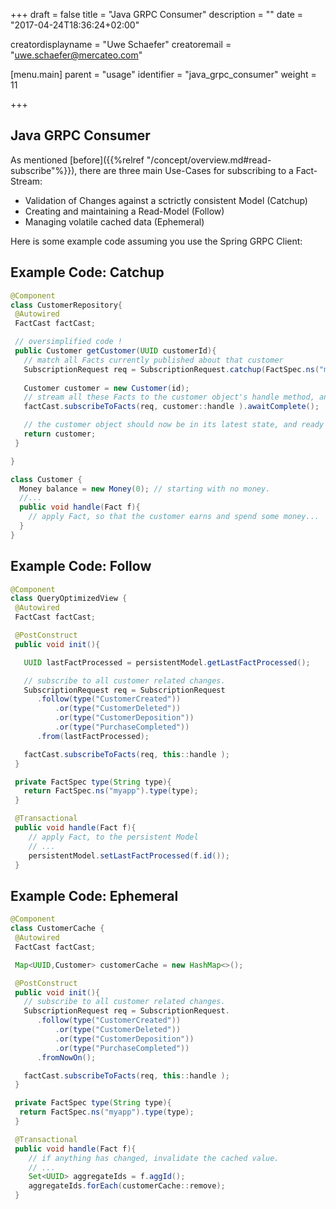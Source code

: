 +++
draft = false
title = "Java GRPC Consumer"
description = ""
date = "2017-04-24T18:36:24+02:00"

creatordisplayname = "Uwe Schaefer"
creatoremail = "uwe.schaefer@mercateo.com"

[menu.main]
parent = "usage"
identifier = "java_grpc_consumer"
weight = 11

+++

## Java GRPC Consumer

As mentioned [before]({{%relref "/concept/overview.md#read-subscribe"%}}), there are three main Use-Cases for subscribing to a Fact-Stream:

* Validation of Changes against a sctrictly consistent Model (Catchup)
* Creating and maintaining a Read-Model (Follow)
* Managing volatile cached data (Ephemeral)

Here is some example code assuming you use the Spring GRPC Client:

## Example Code: Catchup



```java
@Component
class CustomerRepository{
 @Autowired
 FactCast factCast;

 // oversimplified code !
 public Customer getCustomer(UUID customerId){
   // match all Facts currently published about that customer
   SubscriptionRequest req = SubscriptionRequest.catchup(FactSpec.ns("myapp").aggId(customerId)).fromScratch();
   
   Customer customer = new Customer(id);
   // stream all these Facts to the customer object's handle method, and wait until the stream ends.
   factCast.subscribeToFacts(req, customer::handle ).awaitComplete();

   // the customer object should now be in its latest state, and ready for command validation
   return customer;
 }

}

class Customer {
  Money balance = new Money(0); // starting with no money.
  //...
  public void handle(Fact f){
    // apply Fact, so that the customer earns and spend some money...
  }
}
```


## Example Code: Follow

```java
@Component
class QueryOptimizedView {
 @Autowired
 FactCast factCast;

 @PostConstruct
 public void init(){

   UUID lastFactProcessed = persistentModel.getLastFactProcessed();

   // subscribe to all customer related changes.
   SubscriptionRequest req = SubscriptionRequest
      .follow(type("CustomerCreated"))
          .or(type("CustomerDeleted"))
          .or(type("CustomerDeposition"))
          .or(type("PurchaseCompleted"))
      .from(lastFactProcessed);

   factCast.subscribeToFacts(req, this::handle );
 }

 private FactSpec type(String type){ 
   return FactSpec.ns("myapp").type(type); 
 }

 @Transactional
 public void handle(Fact f){
    // apply Fact, to the persistent Model
    // ...
    persistentModel.setLastFactProcessed(f.id());
 }

```



## Example Code: Ephemeral

```java
@Component
class CustomerCache {
 @Autowired
 FactCast factCast;

 Map<UUID,Customer> customerCache = new HashMap<>();

 @PostConstruct
 public void init(){
   // subscribe to all customer related changes.
   SubscriptionRequest req = SubscriptionRequest.
      .follow(type("CustomerCreated"))
          .or(type("CustomerDeleted"))
          .or(type("CustomerDeposition"))
          .or(type("PurchaseCompleted"))
      .fromNowOn();

   factCast.subscribeToFacts(req, this::handle );
 }

 private FactSpec type(String type){ 
  return FactSpec.ns("myapp").type(type); 
 }

 @Transactional
 public void handle(Fact f){
    // if anything has changed, invalidate the cached value.
    // ...
    Set<UUID> aggregateIds = f.aggId();
    aggregateIds.forEach(customerCache::remove);
 }

```

